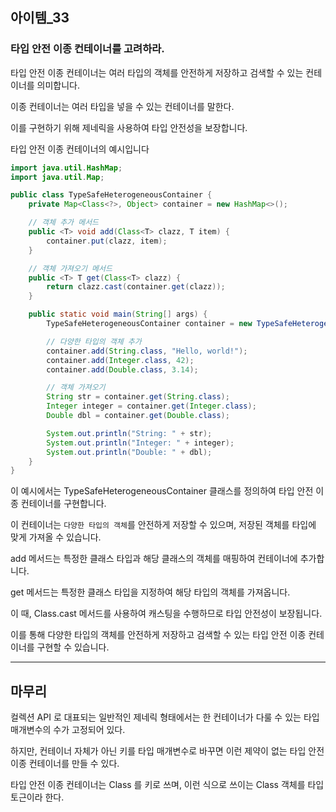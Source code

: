 ## 아이템_33

### 타입 안전 이종 컨테이너를 고려하라.

타입 안전 이종 컨테이너는 여러 타입의 객체를 안전하게 저장하고 검색할 수 있는 컨테이너를 의미합니다.

이종 컨테이너는 여러 타입을 넣을 수 있는 컨테이너를 말한다. 

이를 구현하기 위해 제네릭을 사용하여 타입 안전성을 보장합니다.

타입 안전 이종 컨테이너의 예시입니다
```java
import java.util.HashMap;
import java.util.Map;

public class TypeSafeHeterogeneousContainer {
    private Map<Class<?>, Object> container = new HashMap<>();

    // 객체 추가 메서드
    public <T> void add(Class<T> clazz, T item) {
        container.put(clazz, item);
    }

    // 객체 가져오기 메서드
    public <T> T get(Class<T> clazz) {
        return clazz.cast(container.get(clazz));
    }

    public static void main(String[] args) {
        TypeSafeHeterogeneousContainer container = new TypeSafeHeterogeneousContainer();

        // 다양한 타입의 객체 추가
        container.add(String.class, "Hello, world!");
        container.add(Integer.class, 42);
        container.add(Double.class, 3.14);

        // 객체 가져오기
        String str = container.get(String.class);
        Integer integer = container.get(Integer.class);
        Double dbl = container.get(Double.class);

        System.out.println("String: " + str);
        System.out.println("Integer: " + integer);
        System.out.println("Double: " + dbl);
    }
}

```

이 예시에서는 TypeSafeHeterogeneousContainer 클래스를 정의하여 타입 안전 이종 컨테이너를 구현합니다. 

이 컨테이너는 `다양한 타입의 객체`를 안전하게 저장할 수 있으며, 저장된 객체를 타입에 맞게 가져올 수 있습니다.

add 메서드는 특정한 클래스 타입과 해당 클래스의 객체를 매핑하여 컨테이너에 추가합니다.

get 메서드는 특정한 클래스 타입을 지정하여 해당 타입의 객체를 가져옵니다.

이 때, Class.cast 메서드를 사용하여 캐스팅을 수행하므로 타입 안전성이 보장됩니다.

이를 통해 다양한 타입의 객체를 안전하게 저장하고 검색할 수 있는 타입 안전 이종 컨테이너를 구현할 수 있습니다.

---

## 마무리

컬렉션 API 로 대표되는 일반적인 제네릭 형태에서는 한 컨테이너가 다룰 수 있는 타입 매개변수의 수가 고정되어 있다.

하지만, 컨테이너 자체가 아닌 키를 타입 매개변수로 바꾸면 이런 제약이 없는 타입 안전 이종 컨테이너를 만들 수 있다.

타입 안전 이종 컨테이너는 Class 를 키로 쓰며, 이런 식으로 쓰이는 Class 객체를 타입 토근이라 한다. 